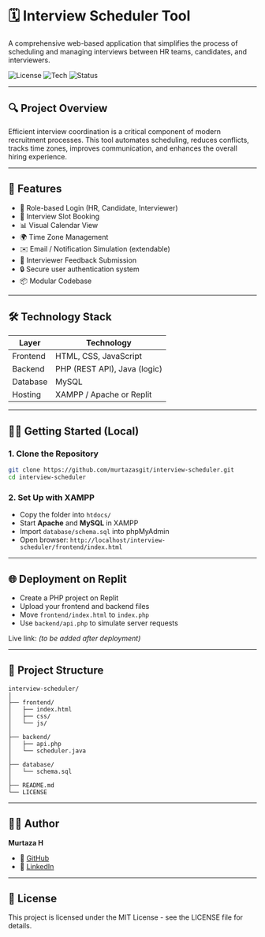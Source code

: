 # 🗓️ Interview Scheduler Tool

A comprehensive web-based application that simplifies the process of scheduling and managing interviews between HR teams, candidates, and interviewers.

![License](https://img.shields.io/badge/license-MIT-green)
![Tech](https://img.shields.io/badge/Stack-Full--Stack-blue)
![Status](https://img.shields.io/badge/Status-Active-brightgreen)

---

## 🔍 Project Overview

Efficient interview coordination is a critical component of modern recruitment processes. This tool automates scheduling, reduces conflicts, tracks time zones, improves communication, and enhances the overall hiring experience.

---

## 🚀 Features

- 🔐 Role-based Login (HR, Candidate, Interviewer)
- 📅 Interview Slot Booking
- 📊 Visual Calendar View
- 🌍 Time Zone Management
- ✉️ Email / Notification Simulation (extendable)
- 📝 Interviewer Feedback Submission
- 🔒 Secure user authentication system
- 📦 Modular Codebase

---

## 🛠️ Technology Stack

| Layer       | Technology                 |
|-------------|-----------------------------|
| Frontend    | HTML, CSS, JavaScript       |
| Backend     | PHP (REST API), Java (logic) |
| Database    | MySQL                       |
| Hosting     | XAMPP / Apache or Replit    |

---

## 🧑‍💻 Getting Started (Local)

### 1. Clone the Repository
```bash
git clone https://github.com/murtazasgit/interview-scheduler.git
cd interview-scheduler
```

### 2. Set Up with XAMPP
- Copy the folder into `htdocs/`
- Start **Apache** and **MySQL** in XAMPP
- Import `database/schema.sql` into phpMyAdmin
- Open browser: `http://localhost/interview-scheduler/frontend/index.html`

---

## 🌐 Deployment on Replit

- Create a PHP project on Replit
- Upload your frontend and backend files
- Move `frontend/index.html` to `index.php`
- Use `backend/api.php` to simulate server requests

Live link: _(to be added after deployment)_

---

## 📁 Project Structure

```
interview-scheduler/
│
├── frontend/
│   ├── index.html
│   ├── css/
│   └── js/
│
├── backend/
│   ├── api.php
│   └── scheduler.java
│
├── database/
│   └── schema.sql
│
├── README.md
└── LICENSE
```

---

## 🙋‍♂️ Author

**Murtaza H**  
- 🔗 [GitHub](https://github.com/murtazasgit)  
- 🔗 [LinkedIn](https://www.linkedin.com/in/murtaza-h-5279ba219/)

---

## 📄 License

This project is licensed under the MIT License - see the LICENSE file for details.
